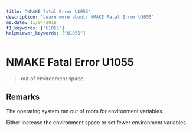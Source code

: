 ```yaml
---
title: "NMAKE Fatal Error U1055"
description: "Learn more about: NMAKE Fatal Error U1055"
ms.date: 11/04/2016
f1_keywords: ["U1055"]
helpviewer_keywords: ["U1055"]
---
```

# NMAKE Fatal Error U1055

> out of environment space

## Remarks

The operating system ran out of room for environment variables.

Either increase the environment space or set fewer environment variables.
